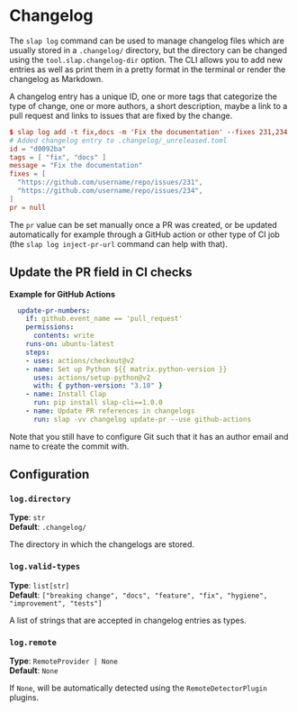 # Changelog

The `slap log` command can be used to manage changelog files which are usually stored in a `.changelog/` directory,
but the directory can be changed using the `tool.slap.changelog-dir` option. The CLI allows you to add new entries
as well as print them in a pretty format in the terminal or render the changelog as Markdown.

A changelog entry has a unique ID, one or more tags that categorize the type of change, one or more authors,
a short description, maybe a link to a pull request and links to issues that are fixed by the change.

```toml
$ slap log add -t fix,docs -m 'Fix the documentation' --fixes 231,234
# Added changelog entry to .changelog/_unreleased.toml
id = "d0092ba"
tags = [ "fix", "docs" ]
message = "Fix the documentation"
fixes = [
  "https://github.com/username/repo/issues/231",
  "https://github.com/username/repo/issues/234",
]
pr = null
```

The `pr` value can be set manually once a PR was created, or be updated automatically for example through a GitHub
action or other type of CI job (the `slap log inject-pr-url` command can help with that).

## Update the PR field in CI checks

__Example for GitHub Actions__

```yml
  update-pr-numbers:
    if: github.event_name == 'pull_request'
    permissions:
      contents: write
    runs-on: ubuntu-latest
    steps:
    - uses: actions/checkout@v2
    - name: Set up Python ${{ matrix.python-version }}
      uses: actions/setup-python@v2
      with: { python-version: "3.10" }
    - name: Install Clap
      run: pip install slap-cli==1.0.0
    - name: Update PR references in changelogs
      run: slap -vv changelog update-pr --use github-actions
```

Note that you still have to configure Git such that it has an author email and name to create the commit with.

## Configuration

### `log.directory`

__Type__: `str`  
__Default__: `.changelog/`

The directory in which the changelogs are stored.

### `log.valid-types`

__Type__: `list[str]`  
__Default__: `["breaking change", "docs", "feature", "fix", "hygiene", "improvement", "tests"]`

A list of strings that are accepted in changelog entries as types.

### `log.remote`

__Type__: `RemoteProvider | None`  
__Default__: `None`

If `None`, will be automatically detected using the `RemoteDetectorPlugin` plugins.
